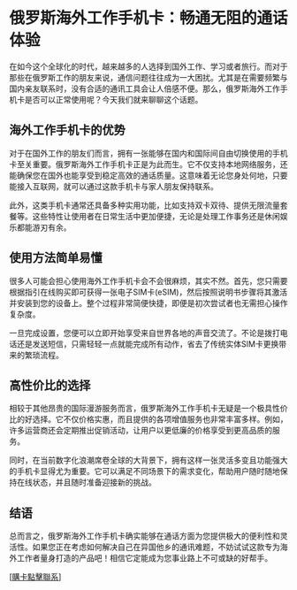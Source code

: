# 俄罗斯海外工作手机卡：畅通无阻的通话体验

在如今这个全球化的时代，越来越多的人选择到国外工作、学习或者旅行。而对于那些在俄罗斯工作的朋友来说，通信问题往往成为一大困扰。尤其是在需要频繁与国内亲友联系时，没有合适的通讯工具会让人倍感不便。那么，俄罗斯海外工作手机卡是否可以正常使用呢？今天我们就来聊聊这个话题。

## 海外工作手机卡的优势

对于在国外工作的朋友们而言，拥有一张能够在国内和国际间自由切换使用的手机卡至关重要。俄罗斯海外工作手机卡正是为此而生。它不仅支持本地网络服务，还能确保您在国外也能享受到稳定高效的通话质量。这意味着无论您身处何地，只要能接入互联网，就可以通过这款手机卡与家人朋友保持联系。

此外，这类手机卡通常还具备多种实用功能，比如支持双卡双待、提供无限流量套餐等。这些特性让使用者在日常生活中更加便捷，无论是处理工作事务还是休闲娱乐都能游刃有余。

## 使用方法简单易懂

很多人可能会担心使用海外工作手机卡会不会很麻烦，其实不然。首先，您只需要根据指引在线购买即可获得一张电子SIM卡(eSIM)，然后按照说明书步骤将其激活并安装到您的设备上。整个过程非常简便快捷，即便是初次尝试者也无需担心操作复杂度。

一旦完成设置，您便可以立即开始享受来自世界各地的声音交流了。不论是拨打电话还是发送短信，只需轻轻一点就能完成所有动作，省去了传统实体SIM卡更换带来的繁琐流程。

## 高性价比的选择

相较于其他昂贵的国际漫游服务而言，俄罗斯海外工作手机卡无疑是一个极具性价比的好选择。它不仅价格实惠，而且提供的各项增值服务也非常丰富多样。例如，许多运营商还会定期推出促销活动，让用户以更低廉的价格享受到更高品质的服务。

同时，在当前数字化浪潮席卷全球的大背景下，拥有这样一张灵活多变且功能强大的手机卡显得尤为重要。它可以满足不同场景下的需求变化，帮助用户随时随地保持在线状态，并且随时准备迎接新的挑战。

## 结语

总而言之，俄罗斯海外工作手机卡确实能够在通话方面为您提供极大的便利性和灵活性。如果您正在考虑如何解决自己在异国他乡的通讯难题，不妨试试这款专为海外工作者量身打造的产品吧！相信它定能成为您事业路上不可或缺的好帮手。

[[購卡點擊聯系](https://t.me/s/esim1088)]